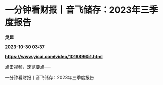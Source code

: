 # 一分钟看财报丨音飞储存：2023年三季度报告
**灵犀**

**2023-10-30 03:37**

**https://www.yicai.com/video/101889651.html**

点击视频，速览要点──

一分钟看财报丨音飞储存：2023年三季度报告